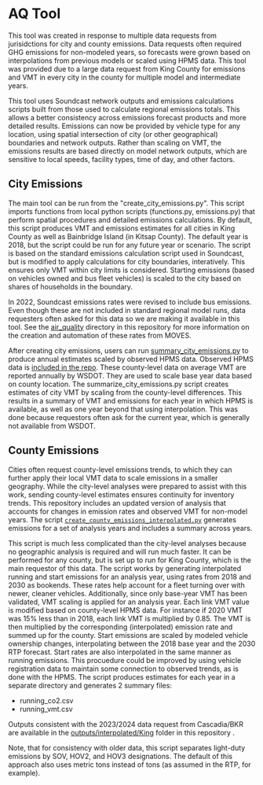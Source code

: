 # AQ Tool

This tool was created in response to multiple data requests from jurisidctions for city and county emissions. Data requests often required GHG emissions for non-modeled years, so forecasts were grown based on interpolations from previous models or scaled using HPMS data. This tool was provided due to a large data request from King County for emissions and VMT in every city in the county for multiple model and intermediate years. 

This tool uses Soundcast network outputs and emissions calculations scripts built from those used to calculate regional emissions totals. This allows a better consistency across emissions forecast products and more detailed results. Emissions can now be provided by vehicle type for any location, using spatial intersection of city (or other geographical) boundaries and network outputs. Rather than scaling on VMT, the emissions results are based directly on model network outputs, which are sensitive to local speeds, facility types, time of day, and other factors. 

## City Emissions

The main tool can be run from the "create_city_emissions.py". This script imports functions from local python scripts (functions.py, emissions.py) that perform spatial procedures and detailed emissions calculations. By default, this script produces VMT and emissions estimates for all cities in King County as well as Bainbridge Island (in Kitsap County). The default year is 2018, but the script could be run for any future year or scenario. The script is based on the standard emissions calculation script used in Soundcast, but is modified to apply calculations for city boundaries, interatively. This ensures only VMT within city limits is considered. Starting emissions (based on vehicles owned and bus fleet vehicles) is scaled to the city based on shares of households in the boundary. 

In 2022, Soundcast emissions rates were revised to include bus emissions. Even though these are not included in standard regional model runs, data requesters often asked for this data so we are making it available in this tool. See the [air_quality](https://github.com/psrc/travel-modeling/tree/master/air_quality/moves) directory in this repository for more information on the creation and automation of these rates from MOVES. 

After creating city emissions, users can run [summary_city_emissions.py](https://github.com/psrc/travel-modeling/blob/master/aq_tool/summarize_city_emissions.py) to produce annual estimates scaled by observed HPMS data. Observed HPMS data is [included in the repo](https://github.com/psrc/travel-modeling/blob/master/aq_tool/inputs/hpms_observed.csv). These county-level data on average VMT are reported annually by WSDOT. They are used to scale base year data based on county location. The summarize_city_emissions.py script creates estimates of city VMT by scaling from the county-level differences. This results in a summary of VMT and emissions for each year in which HPMS is available, as well as one year beyond that using interpolation. This was done because requestors often ask for the current year, which is generally not available from WSDOT.  

## County Emissions
Cities often request county-level emissions trends, to which they can further apply their local VMT data to scale emissions in a smaller geography. While the city-level analyses were prepared to assist with this work, sending county-level estimates ensures continuity for inventory trends. This repository includes an updated version of analysis that accounts for changes in emission rates and observed VMT for non-model years. The script [`create_county_emissions_interpolated.py`](https://github.com/psrc/travel-modeling/blob/master/aq_tool/create_county_emissions_interpolated.py) generates emissions for a set of analysis years and includes a summary across years. 

This script is much less complicated than the city-level analyses because no geographic analysis is required and will run much faster. It can be performed for any county, but is set up to run for King County, which is the main requestor of this data. The script works by generating interpolated running and start emissions for an analysis year, using rates from 2018 and 2030 as bookends. These rates help account for a fleet turning over with newer, cleaner vehicles. Additionally, since only base-year VMT has been validated, VMT scaling is applied for an analysis year. Each link VMT value is modified based on county-level HPMS data. For instance if 2020 VMT was 15% less than in 2018, each link VMT is multiplied by 0.85. The VMT is then multiplied by the corresponding (interpolated) emission rate and summed up for the county. Start emissions are scaled by modeled vehicle ownership changes, interpolating between the 2018 base year and the 2030 RTP forecast. Start rates are also interpolated in the same manner as running emissions. This procuedure could be improved by using vehicle registration data to maintain some connection to observed trends, as is done with the HPMS. The script produces estimates for each year in a separate directory and generates 2 summary files:
- running_co2.csv
- running_vmt.csv

Outputs consistent with the 2023/2024 data request from Cascadia/BKR are available in the [outputs/interpolated/King](https://github.com/psrc/travel-modeling/tree/master/aq_tool/output/interpolated/King) folder in this repository . 

Note, that for consistency with older data, this script separates light-duty emissions by SOV, HOV2, and HOV3 designations. The default of this approach also uses metric tons instead of tons (as assumed in the RTP, for example). 
